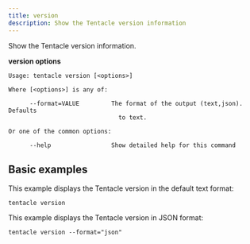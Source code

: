 ```yaml
---
title: version
description: Show the Tentacle version information
---
```


Show the Tentacle version information.

**version options**

```text
Usage: tentacle version [<options>]

Where [<options>] is any of:

      --format=VALUE         The format of the output (text,json). Defaults
                               to text.

Or one of the common options:

      --help                 Show detailed help for this command
```

## Basic examples

This example displays the Tentacle version in the default text format:

```
tentacle version
```

This example displays the Tentacle version in JSON format:

```
tentacle version --format="json"
```
